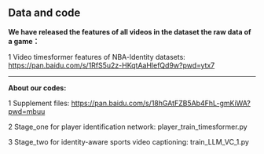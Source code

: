 Data and code
----------------------------------------------------------------------------------------------------------------------------------
**We have released the features of all videos in the dataset the raw data of a game：**

1 Video timesformer features of NBA-ldentity datasets:
https://pan.baidu.com/s/1RfS5u2z-HKqtAaHlefQd9w?pwd=ytx7

----------------------------------------------------------------------------------------------------------------------------------
**About our codes:**

1 Supplement files:
https://pan.baidu.com/s/18hGAtFZB5Ab4FhL-gmKiWA?pwd=mbuu

2 Stage_one for player identification network: 
player_train_timesformer.py

3 Stage_two for identity-aware sports video captioning:
train_LLM_VC_1.py
